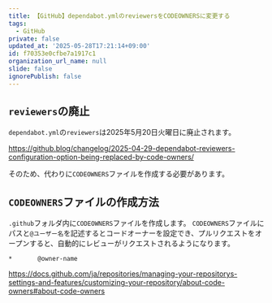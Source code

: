 ```yaml
---
title: 【GitHub】dependabot.ymlのreviewersをCODEOWNERSに変更する
tags:
  - GitHub
private: false
updated_at: '2025-05-28T17:21:14+09:00'
id: f70353e0cfbe7a1917c1
organization_url_name: null
slide: false
ignorePublish: false
---
```


## `reviewers`の廃止

`dependabot.yml`の`reviewers`は2025年5月20日火曜日に廃止されます。

https://github.blog/changelog/2025-04-29-dependabot-reviewers-configuration-option-being-replaced-by-code-owners/

そのため、代わりに`CODEOWNERS`ファイルを作成する必要があります。

## `CODEOWNERS`ファイルの作成方法

`.github`フォルダ内に`CODEOWNERS`ファイルを作成します。
`CODEOWNERS`ファイルにパスと`@ユーザー名`を記述するとコードオーナーを設定でき、プルリクエストをオープンすると、自動的にレビューがリクエストされるようになります。

```:CODEOWNERS
*       @owner-name
```

https://docs.github.com/ja/repositories/managing-your-repositorys-settings-and-features/customizing-your-repository/about-code-owners#about-code-owners
